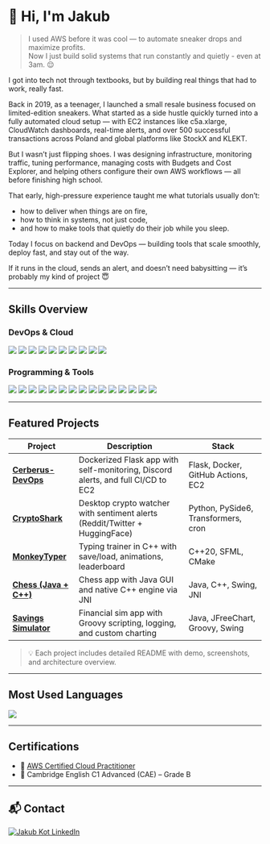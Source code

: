 # 👋 Hi, I'm Jakub

> I used AWS before it was cool — to automate sneaker drops and maximize profits.  
> Now I just build solid systems that run constantly and quietly - even at 3am. 😌

I got into tech not through textbooks, but by building real things that had to work, really fast.

Back in 2019, as a teenager, I launched a small resale business focused on limited-edition sneakers.
What started as a side hustle quickly turned into a fully automated cloud setup — with EC2 instances like c5a.xlarge, CloudWatch dashboards, real-time alerts, and over 500 successful transactions across Poland and global platforms like StockX and KLEKT.

But I wasn’t just flipping shoes.
I was designing infrastructure, monitoring traffic, tuning performance, managing costs with Budgets and Cost Explorer, and helping others configure their own AWS workflows — all before finishing high school.

That early, high-pressure experience taught me what tutorials usually don’t:
- how to deliver when things are on fire,
- how to think in systems, not just code,
- and how to make tools that quietly do their job while you sleep.

Today I focus on backend and DevOps — building tools that scale smoothly, deploy fast, and stay out of the way.

If it runs in the cloud, sends an alert, and doesn’t need babysitting — it’s probably my kind of project 😇

---

## Skills Overview

### DevOps & Cloud

<p align="left">
  <img src="https://img.shields.io/badge/Linux-000000?style=for-the-badge&logo=linux&logoColor=white"/>
  <img src="https://img.shields.io/badge/Bash-4EAA25?style=for-the-badge&logo=gnubash&logoColor=white"/>
  <img src="https://img.shields.io/badge/Docker-2496ED?style=for-the-badge&logo=docker&logoColor=white"/>
  <img src="https://img.shields.io/badge/AWS-232F3E?style=for-the-badge&logo=amazonaws&logoColor=white"/>
  <img src="https://img.shields.io/badge/GitHub_Actions-2088FF?style=for-the-badge&logo=github-actions&logoColor=white"/>
  <img src="https://img.shields.io/badge/Git-181717?style=for-the-badge&logo=git&logoColor=white"/>
  <img src="https://img.shields.io/badge/GitLab_CI-FC6D26?style=for-the-badge&logo=gitlab&logoColor=white"/>
  <img src="https://img.shields.io/badge/Cron-000000?style=for-the-badge&logo=linux&logoColor=white"/>
  <img src="https://img.shields.io/badge/YAML-000000?style=for-the-badge&logo=yaml&logoColor=white"/>
  <img src="https://img.shields.io/badge/Trivy-4B0082?style=for-the-badge&logo=trivy&logoColor=white"/>
</p>

### Programming & Tools

<p align="left">
  <img src="https://img.shields.io/badge/Python-3670A0?style=for-the-badge&logo=python&logoColor=white"/>
<img src="https://img.shields.io/badge/Java-ED8B00?style=for-the-badge"/>

  <img src="https://img.shields.io/badge/C++-00599C?style=for-the-badge&logo=c%2B%2B&logoColor=white"/>
  <img src="https://img.shields.io/badge/CSharp-239120?style=for-the-badge&logo=c-sharp&logoColor=white"/>
  <img src="https://img.shields.io/badge/Groovy-4298B8?style=for-the-badge&logo=apachegroovy&logoColor=white"/>
  <img src="https://img.shields.io/badge/Flask-000000?style=for-the-badge&logo=flask&logoColor=white"/>
  <img src="https://img.shields.io/badge/PySide6-3776AB?style=for-the-badge&logo=python&logoColor=white"/>
  <img src="https://img.shields.io/badge/.NET-512BD4?style=for-the-badge&logo=dotnet&logoColor=white"/>
  <img src="https://img.shields.io/badge/Selenium-43B02A?style=for-the-badge&logo=selenium&logoColor=white"/>
  <img src="https://img.shields.io/badge/HuggingFace-NLP-FFD21F?style=for-the-badge&logo=huggingface&logoColor=black"/>
  <img src="https://img.shields.io/badge/CMake-064F8C?style=for-the-badge&logo=cmake&logoColor=white"/>
  <img src="https://img.shields.io/badge/Wireshark-1679A7?style=for-the-badge&logo=wireshark&logoColor=white"/>
  <img src="https://img.shields.io/badge/HTML5-E34F26?style=for-the-badge&logo=html5&logoColor=white"/>
  <img src="https://img.shields.io/badge/CSS3-1572B6?style=for-the-badge&logo=css3&logoColor=white"/>
  <img src="https://img.shields.io/badge/SQL-316192?style=for-the-badge&logo=postgresql&logoColor=white"/>
</p>


  
</p>

---

## Featured Projects

| Project | Description | Stack |
|--------|-------------|--------|
| [**Cerberus-DevOps**](https://github.com/jkot16/cerberus-devops) | Dockerized Flask app with self-monitoring, Discord alerts, and full CI/CD to EC2 | Flask, Docker, GitHub Actions, EC2 |
| [**CryptoShark**](https://github.com/jkot16/crypto-shark) | Desktop crypto watcher with sentiment alerts (Reddit/Twitter + HuggingFace) | Python, PySide6, Transformers, cron |
| [**MonkeyTyper**](https://github.com/jkot16/monkey-typer) | Typing trainer in C++ with save/load, animations, leaderboard | C++20, SFML, CMake |
| [**Chess (Java + C++)**](https://github.com/jkot16/chess-jni) | Chess app with Java GUI and native C++ engine via JNI | Java, C++, Swing, JNI |
| [**Savings Simulator**](https://github.com/jkot16/savings-simulator) | Financial sim app with Groovy scripting, logging, and custom charting | Java, JFreeChart, Groovy, Swing |
> 💡 Each project includes detailed README with demo, screenshots, and architecture overview.


---

## Most Used Languages

<p align="left">
  <img src="https://github-readme-stats.vercel.app/api/top-langs/?username=jkot16&layout=compact&theme=dark&text_color=ffffff&hide_border=true&langs_count=6" />
</p>

---


## Certifications

- 🏅 [AWS Certified Cloud Practitioner](https://www.credly.com/badges/4eb4e77c-cf32-415e-9309-f890258070f4/public_url)  
- 🏅 Cambridge English C1 Advanced (CAE) – Grade B



---

## 📬 Contact

<p align="left">
  <a href="https://www.linkedin.com/in/jakub-kot-a2ba78333/" target="_blank">
    <img src="https://img.shields.io/badge/LinkedIn-%230077B5.svg?style=for-the-badge&logo=linkedin&logoColor=white" alt="Jakub Kot LinkedIn"/>
  </a>
</p>
